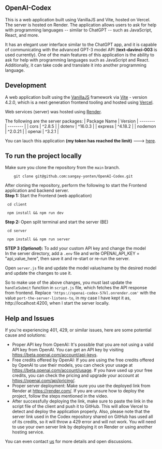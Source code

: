 ## OpenAI-Codex
This is a web application built using VanillaJS and Vite, hosted on Vercel. The server is hosted on Render. The application allows users to ask for help with programming languages -- similar to ChatGPT -- such as JavaScript, React, and more.

It has an elegant user interface similar to the ChatGPT app, and it is capable of communicating with the advanced GPT-3 model API (**text-davinci-003** is used currently).
One of the main features of this application is the ability to ask for help with programming languages such as JavaScript and React.
Additionally, it can take code and translate it into another programming language.

## Development
A web application built using the [VanillaJS](http://vanilla-js.com/) framework via [Vite](https://vitejs.dev/) - version 4.2.0, which is a next generation frontend tooling and hosted using [Vercel](https://vercel.com/).

Web services (server) was hosted using [Render](https://render.com/).

The following are the server packages:
| Package Name | Version
| -------- | -------- |
| cors | ^2.8.5 |
| dotenv | ^16.0.3 |
| express | ^4.18.2 |
| nodemon | ^2.0.21 |
| openai | ^3.2.1 |

You can lauch this application **(my token has reached the limit)** ---> <a href="https://open-ai-codex-coral.vercel.app/" target="_blank">here</a>.

## To run the project locally
Make sure you clone the repository from the `main` branch.
 ```git
     git clone git@github.com:sangay-yonten/OpenAI-Codex.git
 ```
 After cloning the repository, perform the following to start the Frontend application and backend server. <br />
 **Step 1:** Start the Frontend (web application)
 ```git
  cd client
 ```
 ```git
  npm install && npm run dev
 ```
 
 **Step 2:** Open split terminal and start the server (BE)
 ```git
  cd server
 ```
 ```git
  npm install && npm run server
 ```
 
 **STEP 3 (_Optional_):** To add your custom API key and change the model <br />
 In the server directory, add a `.env` file and write OPENAI_API_KEY = "api_value_here", then save it and re-start or re-run the server.
 
 Open `server.js` file and update the model value/name by the desired model and update the changes to use it.
 
 So to make use of the above changes, you must last update the `handleSubmit` function in `script.js` file, which fetches the API response from frontend.
 Replace `'https://openai-codex-57kl.onrender.com'` with the value `port-the-server-listens-to`, in my case I have kept it as,
 http://localhost:4200, when I start the server locally.

## Help and Issues
If you're experiencing 401, 429, or similar issues, here are some potential cause and solutions:
- Proper API key from OpenAI: It's possible that you are not using a valid API key from OpenAI. You can get an API key by visiting https://beta.openai.com/account/api-keys.
- Free credits offered by OpenAI: If you are using the free credits offered by OpenAI to use their models, you can check your usage at https://beta.openai.com/account/usage. If you have used up your free credits, you can check the pricing and upgrade your account at https://openai.com/api/pricing/.
- Proper server deployment: Make sure you use the deployed link from Render at https://render.com/. If you are unsure how to deploy the project, follow the steps mentioned in the video.
- After successfully deploying the link, make sure to paste the link in the script file of the client and push it to GitHub. This will allow Vercel to detect and deploy the application properly. Also, please note that the server link used in the Codex repository shared on GitHub has used all of its credits, so it will throw a 429 error and will not work. You will need to use your own server link by deploying it on Render or using another hosting service.

You can even contact [us](mailto:sangay9yonten@gmail.com) for more details and open discussions.
